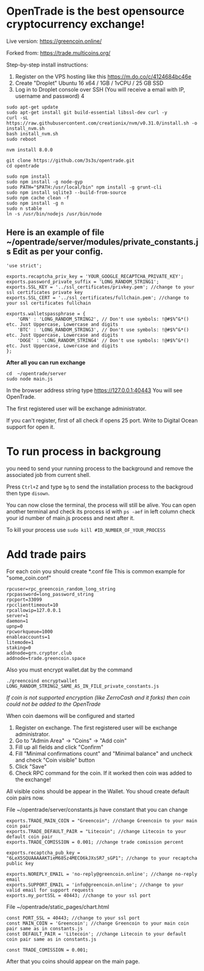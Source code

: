 # OpenTrade is the best opensource cryptocurrency exchange!

Live version: https://greencoin.online/

Forked from: https://trade.multicoins.org/

Step-by-step install instructions:

1. Register on the VPS hosting like this https://m.do.co/c/4124684bc46e
2. Create "Droplet" Ubuntu 16 x64 / 1GB / 1vCPU / 25 GB SSD
3. Log in to Droplet console over SSH (You will receive a email with IP, username and password)
4

```
sudo apt-get update
sudo apt-get install git build-essential libssl-dev curl -y
curl -sL https://raw.githubusercontent.com/creationix/nvm/v0.31.0/install.sh -o install_nvm.sh
bash install_nvm.sh
sudo reboot

nvm install 8.0.0

git clone https://github.com/3s3s/opentrade.git
cd opentrade

sudo npm install
sudo npm install -g node-gyp
sudo PATH="$PATH:/usr/local/bin" npm install -g grunt-cli
sudo npm install sqlite3 --build-from-source
sudo npm cache clean -f
sudo npm install -g n
sudo n stable
ln -s /usr/bin/nodejs /usr/bin/node
```

## Here is an example of file ~/opentrade/server/modules/private_constants.js Edit as per your config.

```
'use strict';

exports.recaptcha_priv_key = 'YOUR_GOOGLE_RECAPTCHA_PRIVATE_KEY';
exports.password_private_suffix = 'LONG_RANDOM_STRING1';
exports.SSL_KEY = '../ssl_certificates/privkey.pem'; //change to your ssl certificates private key
exports.SSL_CERT = '../ssl_certificates/fullchain.pem'; //change to your ssl certificates fullchain

exports.walletspassphrase = {
    'GRN' : 'LONG_RANDOM_STRING2', // Don't use symbols: !@#$%^&*() etc. Just Uppercase, Lowercase and digits
    'BTC' : 'LONG_RANDOM_STRING3', // Don't use symbols: !@#$%^&*() etc. Just Uppercase, Lowercase and digits
    'DOGE' : 'LONG_RANDOM_STRING4' // Don't use symbols: !@#$%^&*() etc. Just Uppercase, Lowercase and digits
};
```

**After all you can run exchange**

```
cd  ~/opentrade/server
sudo node main.js
```

In the browser address string type https://127.0.0.1:40443
You will see OpenTrade.

The first registered user will be exchange administrator. 

If you can't register, first of all check if opens 25 port. Write to Digital Ocean support for open it.

# To run process in backgroung

you need to send your running process to the background and remove the associated job from current shell.

Press `Ctrl+Z` and type `bg` to send the installation process to the backgroud
then type `disown`.
    
You can now close the terminal, the process will still be alive. You can open another terminal and check its process id with `ps -aef` in left column check your id number of main.js process and next after it. 

To kill your process use `sudo kill #ID_NUMBER_OF_YOUR_PROCESS`


# Add trade pairs

For each coin you should create *.conf file
This is common example for "some_coin.conf"

```
rpcuser=rpc_greencoin_random_long_string
rpcpassword=long_password_string
rpcport=33099
rpcclienttimeout=10
rpcallowip=127.0.0.1
server=1
daemon=1
upnp=0
rpcworkqueue=1000
enableaccounts=1
litemode=1
staking=0
addnode=grn.cryptor.club
addnode=trade.greencoin.space

```

Also you must encrypt wallet.dat by the command

```
./greencoind encryptwallet LONG_RANDOM_STRING2_SAME_AS_IN_FILE_private_constants.js

```

*If coin is not supported encryption (like ZerroCash and it forks) then coin could not be added to the OpenTrade*


When coin daemons will be configured and started

1. Register on exchange. The first registered user will be exchange administrator.
2. Go to "Admin Area" -> "Coins" -> "Add coin"
3. Fill up all fields and click "Confirm"
4. Fill "Minimal confirmations count" and "Minimal balance" and uncheck and check "Coin visible" button
5. Click "Save"
6. Check RPC command for the coin. If it worked then coin was added to the exchange!

All visible coins should be appear in the Wallet. You shoud create default coin pairs now.

File ~/opentrade/server/constants.js have constant that you can change

```
exports.TRADE_MAIN_COIN = "Greencoin"; //change Greencoin to your main coin pair
exports.TRADE_DEFAULT_PAIR = "Litecoin"; //change Litecoin to your default coin pair
exports.TRADE_COMISSION = 0.001; //change trade comission percent

exports.recaptcha_pub_key = "6LeX5SQUAAAAAKTieM68Sz4MECO6kJXsSR7_sGP1"; //change to your recaptcha public key

exports.NOREPLY_EMAIL = 'no-reply@greencoin.online'; //change no-reply email
exports.SUPPORT_EMAIL = 'info@greencoin.online'; //change to your valid email for support requests
exports.my_portSSL = 40443; //change to your ssl port

```

File ~/opentrade/static_pages/chart.html

```
const PORT_SSL = 40443; //change to your ssl port
const MAIN_COIN = 'Greencoin'; //change Greencoin to your main coin pair same as in constants.js
const DEFAULT_PAIR = 'Litecoin'; //change Litecoin to your default coin pair same as in constants.js
      
const TRADE_COMISSION = 0.001;
```

After that you coins should appear on the main page.
